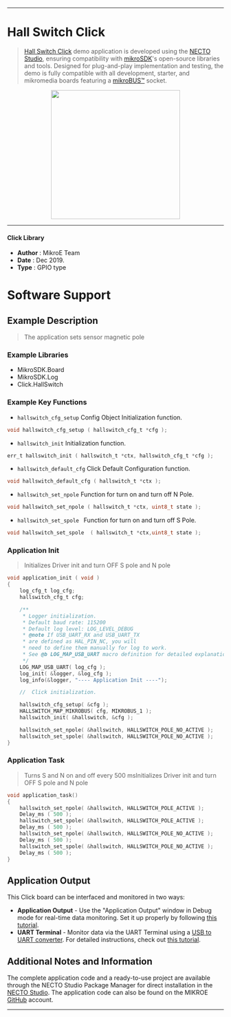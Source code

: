
---
# Hall Switch Click

> [Hall Switch Click](https://www.mikroe.com/?pid_product=MIKROE-2985) demo application is developed using
the [NECTO Studio](https://www.mikroe.com/necto), ensuring compatibility with [mikroSDK](https://www.mikroe.com/mikrosdk)'s
open-source libraries and tools. Designed for plug-and-play implementation and testing, the demo is fully compatible with
all development, starter, and mikromedia boards featuring a [mikroBUS&trade;](https://www.mikroe.com/mikrobus) socket.

<p align="center">
  <img src="https://www.mikroe.com/?pid_product=MIKROE-2985&image=1" height=300px>
</p>

---

#### Click Library

- **Author**        : MikroE Team
- **Date**          : Dec 2019.
- **Type**          : GPIO type

# Software Support

## Example Description

> The application sets sensor magnetic pole

### Example Libraries

- MikroSDK.Board
- MikroSDK.Log
- Click.HallSwitch

### Example Key Functions

- `hallswitch_cfg_setup` Config Object Initialization function. 
```c
void hallswitch_cfg_setup ( hallswitch_cfg_t *cfg );
``` 
 
- `hallswitch_init` Initialization function. 
```c
err_t hallswitch_init ( hallswitch_t *ctx, hallswitch_cfg_t *cfg );
```

- `hallswitch_default_cfg` Click Default Configuration function. 
```c
void hallswitch_default_cfg ( hallswitch_t *ctx );
```

- `hallswitch_set_npole` Function for turn on and turn off N Pole. 
```c
void hallswitch_set_npole ( hallswitch_t *ctx, uint8_t state );
```
 
- `hallswitch_set_spole ` Function for turn on and turn off S Pole. 
```c
void hallswitch_set_spole  ( hallswitch_t *ctx,uint8_t state );
```

### Application Init

> Initializes Driver init and turn OFF S pole and N pole

```c
void application_init ( void )
{
    log_cfg_t log_cfg;
    hallswitch_cfg_t cfg;

    /** 
     * Logger initialization.
     * Default baud rate: 115200
     * Default log level: LOG_LEVEL_DEBUG
     * @note If USB_UART_RX and USB_UART_TX 
     * are defined as HAL_PIN_NC, you will 
     * need to define them manually for log to work. 
     * See @b LOG_MAP_USB_UART macro definition for detailed explanation.
     */
    LOG_MAP_USB_UART( log_cfg );
    log_init( &logger, &log_cfg );
    log_info(&logger, "---- Application Init ----");

    //  Click initialization.

    hallswitch_cfg_setup( &cfg );
    HALLSWITCH_MAP_MIKROBUS( cfg, MIKROBUS_1 );
    hallswitch_init( &hallswitch, &cfg );

    hallswitch_set_npole( &hallswitch, HALLSWITCH_POLE_NO_ACTIVE );
    hallswitch_set_spole( &hallswitch, HALLSWITCH_POLE_NO_ACTIVE );
}
```

### Application Task

>  Turns S and N on and off every 500 msInitializes Driver init and turn OFF S pole and N pole

```c
void application_task()
{
    hallswitch_set_npole( &hallswitch, HALLSWITCH_POLE_ACTIVE );
    Delay_ms ( 500 );
    hallswitch_set_spole( &hallswitch, HALLSWITCH_POLE_ACTIVE );
    Delay_ms ( 500 );
    hallswitch_set_npole( &hallswitch, HALLSWITCH_POLE_NO_ACTIVE );
    Delay_ms ( 500 );
    hallswitch_set_spole( &hallswitch, HALLSWITCH_POLE_NO_ACTIVE );
    Delay_ms ( 500 );
}
```

## Application Output

This Click board can be interfaced and monitored in two ways:
- **Application Output** - Use the "Application Output" window in Debug mode for real-time data monitoring.
Set it up properly by following [this tutorial](https://www.youtube.com/watch?v=ta5yyk1Woy4).
- **UART Terminal** - Monitor data via the UART Terminal using
a [USB to UART converter](https://www.mikroe.com/click/interface/usb?interface*=uart,uart). For detailed instructions,
check out [this tutorial](https://help.mikroe.com/necto/v2/Getting%20Started/Tools/UARTTerminalTool).

## Additional Notes and Information

The complete application code and a ready-to-use project are available through the NECTO Studio Package Manager for 
direct installation in the [NECTO Studio](https://www.mikroe.com/necto). The application code can also be found on
the MIKROE [GitHub](https://github.com/MikroElektronika/mikrosdk_click_v2) account.

---
